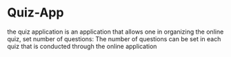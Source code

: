 # Quiz-App
the quiz application is an application that allows one in organizing  the online quiz, set number of questions: The number of questions can  be set in each quiz that is conducted through the online application
